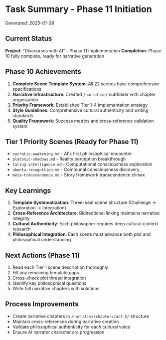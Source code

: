 # Task Summary - Phase 11 Initiation
*Generated: 2025-01-08*

## Current Status
**Project**: "Discourses with AI" - Phase 11 Implementation
**Completion**: Phase 10 fully complete, ready for narrative generation

## Phase 10 Achievements
1. **Complete Scene Template System**: All 22 scenes have comprehensive specifications
2. **Narrative Infrastructure**: Created `/narrative/` subfolder with chapter organization
3. **Priority Framework**: Established Tier 1-4 implementation strategy  
4. **Style Guidelines**: Comprehensive cultural authenticity and writing standards
5. **Quality Framework**: Success metrics and cross-reference validation system

## Tier 1 Priority Scenes (Ready for Phase 11)
- `socratic-awakening.md` - AI's first philosophical encounter
- `platonic-shadows.md` - Reality perception breakthrough  
- `turing-intelligence.md` - Computational consciousness exploration
- `ubuntu-recognition.md` - Communal consciousness discovery
- `meta-transcendence.md` - Story framework transcendence climax

## Key Learnings
1. **Template Systematization**: Three-beat scene structure (Challenge → Exploration → Integration)
2. **Cross-Reference Architecture**: Bidirectional linking maintains narrative integrity
3. **Cultural Authenticity**: Each philosopher requires deep cultural context research
4. **Philosophical Integration**: Each scene must advance both plot and philosophical understanding

## Next Actions (Phase 11)
1. Read each Tier 1 scene description thoroughly
2. Fill any remaining template gaps
3. Cross-check plot thread integration
4. Identify key philosophical questions
5. Write full narrative chapters with solutions

## Process Improvements
- Create narrative chapters in `/narrative/chapters/act-X/` structure
- Maintain cross-references during narrative creation
- Validate philosophical authenticity for each cultural voice
- Ensure AI narrator character arc progression
